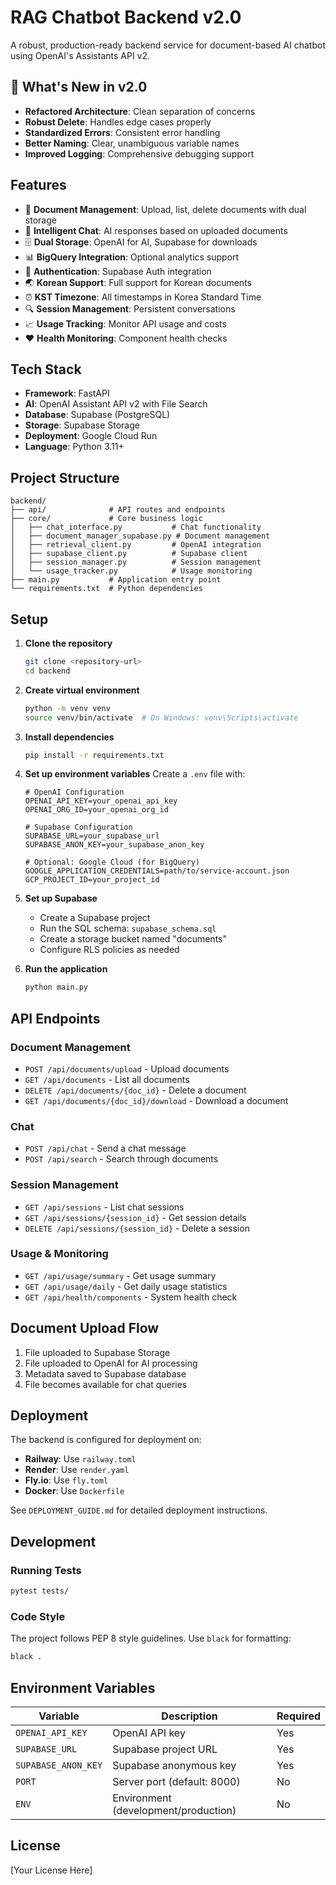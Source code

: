 # RAG Chatbot Backend v2.0

A robust, production-ready backend service for document-based AI chatbot using OpenAI's Assistants API v2.

## 🚀 What's New in v2.0

- **Refactored Architecture**: Clean separation of concerns
- **Robust Delete**: Handles edge cases properly
- **Standardized Errors**: Consistent error handling
- **Better Naming**: Clear, unambiguous variable names
- **Improved Logging**: Comprehensive debugging support

## Features

- 📄 **Document Management**: Upload, list, delete documents with dual storage
- 💬 **Intelligent Chat**: AI responses based on uploaded documents
- 🗄️ **Dual Storage**: OpenAI for AI, Supabase for downloads
- 📊 **BigQuery Integration**: Optional analytics support
- 🔐 **Authentication**: Supabase Auth integration
- 🌏 **Korean Support**: Full support for Korean documents
- ⏰ **KST Timezone**: All timestamps in Korea Standard Time
- 🔍 **Session Management**: Persistent conversations
- 📈 **Usage Tracking**: Monitor API usage and costs
- ❤️ **Health Monitoring**: Component health checks

## Tech Stack

- **Framework**: FastAPI
- **AI**: OpenAI Assistant API v2 with File Search
- **Database**: Supabase (PostgreSQL)
- **Storage**: Supabase Storage
- **Deployment**: Google Cloud Run
- **Language**: Python 3.11+

## Project Structure

```
backend/
├── api/              # API routes and endpoints
├── core/             # Core business logic
│   ├── chat_interface.py           # Chat functionality
│   ├── document_manager_supabase.py # Document management
│   ├── retrieval_client.py         # OpenAI integration
│   ├── supabase_client.py          # Supabase client
│   ├── session_manager.py          # Session management
│   └── usage_tracker.py            # Usage monitoring
├── main.py           # Application entry point
└── requirements.txt  # Python dependencies
```

## Setup

1. **Clone the repository**
   ```bash
   git clone <repository-url>
   cd backend
   ```

2. **Create virtual environment**
   ```bash
   python -m venv venv
   source venv/bin/activate  # On Windows: venv\Scripts\activate
   ```

3. **Install dependencies**
   ```bash
   pip install -r requirements.txt
   ```

4. **Set up environment variables**
   Create a `.env` file with:
   ```env
   # OpenAI Configuration
   OPENAI_API_KEY=your_openai_api_key
   OPENAI_ORG_ID=your_openai_org_id
   
   # Supabase Configuration
   SUPABASE_URL=your_supabase_url
   SUPABASE_ANON_KEY=your_supabase_anon_key
   
   # Optional: Google Cloud (for BigQuery)
   GOOGLE_APPLICATION_CREDENTIALS=path/to/service-account.json
   GCP_PROJECT_ID=your_project_id
   ```

5. **Set up Supabase**
   - Create a Supabase project
   - Run the SQL schema: `supabase_schema.sql`
   - Create a storage bucket named "documents"
   - Configure RLS policies as needed

6. **Run the application**
   ```bash
   python main.py
   ```

## API Endpoints

### Document Management
- `POST /api/documents/upload` - Upload documents
- `GET /api/documents` - List all documents
- `DELETE /api/documents/{doc_id}` - Delete a document
- `GET /api/documents/{doc_id}/download` - Download a document

### Chat
- `POST /api/chat` - Send a chat message
- `POST /api/search` - Search through documents

### Session Management
- `GET /api/sessions` - List chat sessions
- `GET /api/sessions/{session_id}` - Get session details
- `DELETE /api/sessions/{session_id}` - Delete a session

### Usage & Monitoring
- `GET /api/usage/summary` - Get usage summary
- `GET /api/usage/daily` - Get daily usage statistics
- `GET /api/health/components` - System health check

## Document Upload Flow

1. File uploaded to Supabase Storage
2. File uploaded to OpenAI for AI processing
3. Metadata saved to Supabase database
4. File becomes available for chat queries

## Deployment

The backend is configured for deployment on:
- **Railway**: Use `railway.toml`
- **Render**: Use `render.yaml`
- **Fly.io**: Use `fly.toml`
- **Docker**: Use `Dockerfile`

See `DEPLOYMENT_GUIDE.md` for detailed deployment instructions.

## Development

### Running Tests
```bash
pytest tests/
```

### Code Style
The project follows PEP 8 style guidelines. Use `black` for formatting:
```bash
black .
```

## Environment Variables

| Variable | Description | Required |
|----------|-------------|----------|
| `OPENAI_API_KEY` | OpenAI API key | Yes |
| `SUPABASE_URL` | Supabase project URL | Yes |
| `SUPABASE_ANON_KEY` | Supabase anonymous key | Yes |
| `PORT` | Server port (default: 8000) | No |
| `ENV` | Environment (development/production) | No |

## License

[Your License Here]